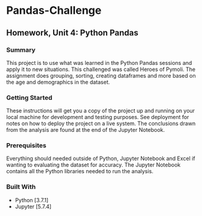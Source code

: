 # Pandas-Challenge
## Homework, Unit 4: Python Pandas

### Summary
This project is to use what was learned in the Python Pandas sessions and apply it to new situations. This challenged was called Heroes of Pymoli.  The assignment does grouping, sorting, creating dataframes and more based on the age and demographics in the dataset.

### Getting Started

These instructions will get you a copy of the project up and running on your local machine for development and testing purposes. See deployment for notes on how to deploy the project on a live system. The conclusions drawn from the analysis are found at the end of the Jupyter Notebook.

### Prerequisites

Everything should needed outside of Python, Jupyter Notebook and Excel if wanting to evaluating the dataset for accuracy.  The Jupyter Notebook contains all the Python libraries needed to run the analysis.

### Built With

* Python [3.7.1] 
* Jupyter [5.7.4]


